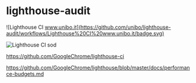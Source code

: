 # lighthouse-audit
![Lighthouse CI www.unibo.it](https://github.com/unibo/lighthouse-audit/workflows/Lighthouse%20CI%20www.unibo.it/badge.svg)

![Lighthouse CI sod](https://github.com/unibo/lighthouse-audit/workflows/Lighthouse%20CI%20sod/badge.svg)

https://github.com/GoogleChrome/lighthouse-ci

https://github.com/GoogleChrome/lighthouse/blob/master/docs/performance-budgets.md
